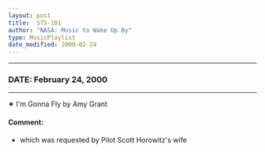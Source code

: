 ```yaml
---
layout: post
title:  STS-101
author: "NASA: Music to Wake Up By"
type: MusicPlaylist
date_modified: 2000-02-24
---
```


----
### DATE: February 24, 2000
----
✷ I'm Gonna Fly by Amy Grant

#### Comment:
* which was requested by Pilot Scott Horowitz's wife
